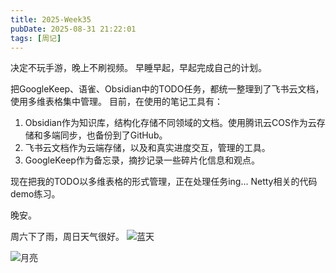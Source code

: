 ```yaml
---
title: 2025-Week35
pubDate: 2025-08-31 21:22:01
tags: [周记]
---
```


决定不玩手游，晚上不刷视频。
早睡早起，早起完成自己的计划。

把GoogleKeep、语雀、Obsidian中的TODO任务，都统一整理到了飞书云文档，使用多维表格集中管理。
目前，在使用的笔记工具有：
1. Obsidian作为知识库，结构化存储不同领域的文档。使用腾讯云COS作为云存储和多端同步，也备份到了GitHub。
2. 飞书云文档作为云端存储，以及和真实进度交互，管理的工具。
3. GoogleKeep作为备忘录，摘抄记录一些碎片化信息和观点。

现在把我的TODO以多维表格的形式管理，正在处理任务ing... Netty相关的代码demo练习。

晚安。

周六下了雨，周日天气很好。
![蓝天](https://raw.githubusercontent.com/roc80/DrawingBoard/main/image/微信图片_20250831213144.jpg)


![月亮](https://raw.githubusercontent.com/roc80/DrawingBoard/main/image/微信图片_20250831213153.jpg)
